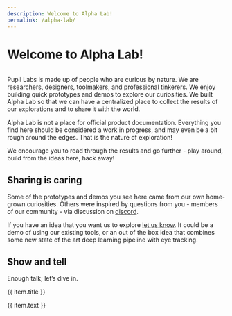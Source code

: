 ```yaml
---
description: Welcome to Alpha Lab!
permalink: /alpha-lab/
---
```


# Welcome to Alpha Lab!

<div class="mb-4" style="display:flex;justify-content:center;">
  <v-img class="rounded" :src="banner.img_name" 
  width="100%" 
  :alt="banner.alt_text"
  :title="banner.alt_text" />
</div>

Pupil Labs is made up of people who are curious by nature. We are researchers, designers, toolmakers, and professional tinkerers. We enjoy building quick prototypes and demos to explore our curiosities. We built Alpha Lab so that we can have a centralized place to collect the results of our explorations and to share it with the world.

Alpha Lab is not a place for official product documentation. Everything you find here should be considered a work in progress, and may even be a bit rough around the edges. That is the nature of exploration!

We encourage you to read through the results and go further - play around, build from the ideas here, hack away!

## Sharing is caring

Some of the prototypes and demos you see here came from our own home-grown curiosities. Others were inspired by questions from you - members of our community - via discussion on [discord](https://pupil-labs.com/chat/).

If you have an idea that you want us to explore [let us know](https://feedback.pupil-labs.com/). It could be a demo of using our existing tools, or an out of the box idea that combines some new state of the art deep learning pipeline with eye tracking.

## Show and tell

Enough talk; let’s dive in.

<div>
    <div class="grid grid-cols-1 sm-grid-cols-2 md-grid-cols-3 lg-grid-cols-2 xl-grid-cols-3 gap-8">
      <div v-for="(item, index) in showTell">
        <router-link
          :key="index"
          :to="item.to"
        >
          <v-img
            class="rounded"
            aspect-ratio="1.4"
            style="margin-bottom:32px;"
            :position="item.position"
            :src="require(`../media/alpha-lab/${item.img}`)"
          />
          <p class="caption--1 font-weight-bold pb-3">{{ item.title }}</p>
        </router-link>
        <p class="caption--1">
          {{ item.text }}
        </p>
      </div>
    </div>
</div>

<script>
export default {
  methods:{
    loadRandomImage() {
      // Set the banner text from a JSON file
      var bannerText = require("../media/alpha-lab/banners/banners.json");
      // Get the current month
      const month = new Date().getMonth();
      // If it's December, change the banner to one with a Christmas theme
      if (month === 11) {
        return {
          img_name: require("../media/alpha-lab/banners/xmas.png"),
          alt_text: bannerText.xmas,
        };
      } else {
        // If it's not December, pick a random banner from the 7 available banners
        const numberOfImages = 7;
        const randomImageNumber = [Math.trunc(Math.random() * numberOfImages)+1];
        const randomImage = `img${randomImageNumber.toString()}.png`;
        const randomImageAltText = "img"+randomImageNumber.toString();
        return {
          img_name: require("../media/alpha-lab/banners/"+randomImage),
          alt_text: bannerText[randomImageAltText],
        };
      }
    },
  },
  data() {
    return {
      showTell: [
        {
          title: "AOIs",
          text: "Here we demonstrate how to make areas of interest using data downloaded from Pupil Cloud’s Reference Image Mapper.",
          to: "/alpha-lab/gaze-metrics-in-aois/",
          img: "reference-aoi.jpg",
        },
        {
          title: "Netflix and fixate",
          text: "Here we show you how you can use Pupil Cloud’s Reference Image Mapper to map gaze onto dynamic on-screen content - like a video.",
          to: "/alpha-lab/map-your-gaze-to-a-2d-screen/",
          img: "netflix-fixation.png",
          position: "38%"
        },
        {
          title: "RIM Room",
          text: "We pushed the limits of markerless mapping with Pupil Cloud’s Reference Image Mapper - scanning an entire apartment.",
          to: "/alpha-lab/multiple-rim/",
          img: "desk-overlay.png",
        },
        {
          title: "Look at my hand!",
          text: "Use detectron's densepose AI to segment and know at which part of a body a person is looking.",
          to: "/alpha-lab/dense-pose/",
          img: "densepose.png",
        },
        {
          title: "Follow my path",
          text: "Discover how to generate static and dynamic scanpaths with Pupil Cloud's Reference Image Mapper.",
          to: "/alpha-lab/scanpath-rim/",
          img: "Steven_scanpath.jpeg",
        },
        {
          title: "NeRFing out",
          text: "Create 3D Models of your environment using the reference image mapper and NerfStudio",
          to: "/alpha-lab/nerfs",
          img: "nerf.png",
        },
        {
          title: "Neon and mobile apps!",
          text: "Use Neon and existing Alpha Lab content to capture and characterise viewing behaviour on mobile phone screens.",
          to: "/alpha-lab/phone-screens",
          img: "phone.png",
        },
        {
          title: "Gaze contingency in Assistive Technology"
          text: "Use Neon to create gaze-contingent assistive technology.",
          to: "/alpha-lab/gaze-contingency-assistive",
          img: "phone.png",
        },
      ],
      banner: this.loadRandomImage(),
    };
  },
}
</script>
